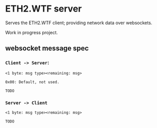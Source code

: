 # ETH2.WTF server

Serves the ETH2.WTF client; providing network data over websockets.

Work in progress project.


## websocket message spec

### `Client -> Server`:

```
<1 byte: msg type><remaining: msg>

0x00: Default, not used.

TODO
```

### `Server -> Client`

```
<1 byte: msg type><remaining: msg>

TODO

```

